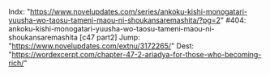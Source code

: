 Indx: "https://www.novelupdates.com/series/ankoku-kishi-monogatari-yuusha-wo-taosu-tameni-maou-ni-shoukansaremashita/?pg=2"
#404: ankoku-kishi-monogatari-yuusha-wo-taosu-tameni-maou-ni-shoukansaremashita [c47 part2]
Jump: "https://www.novelupdates.com/extnu/3172265/"
Dest: "https://wordexcerpt.com/chapter-47-2-ariadya-for-those-who-becoming-rich/"